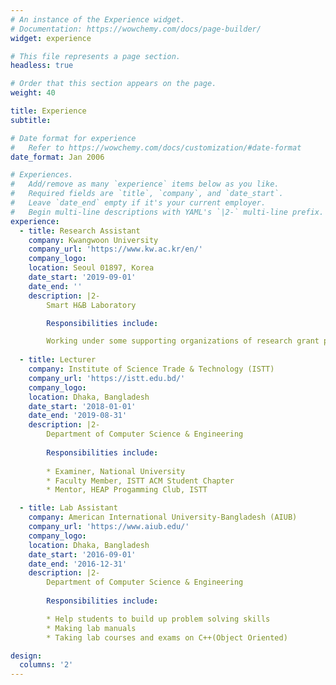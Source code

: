 ```yaml
---
# An instance of the Experience widget.
# Documentation: https://wowchemy.com/docs/page-builder/
widget: experience

# This file represents a page section.
headless: true

# Order that this section appears on the page.
weight: 40

title: Experience
subtitle:

# Date format for experience
#   Refer to https://wowchemy.com/docs/customization/#date-format
date_format: Jan 2006

# Experiences.
#   Add/remove as many `experience` items below as you like.
#   Required fields are `title`, `company`, and `date_start`.
#   Leave `date_end` empty if it's your current employer.
#   Begin multi-line descriptions with YAML's `|2-` multi-line prefix.
experience:
  - title: Research Assistant
    company: Kwangwoon University
    company_url: 'https://www.kw.ac.kr/en/'
    company_logo: 
    location: Seoul 01897, Korea
    date_start: '2019-09-01'
    date_end: ''
    description: |2-
        Smart H&B Laboratory 

        Responsibilities include:

        Working under some supporting organizations of research grant projects based on blockchain, big data, AI, machine learning.
        
  - title: Lecturer
    company: Institute of Science Trade & Technology (ISTT)
    company_url: 'https://istt.edu.bd/'
    company_logo: 
    location: Dhaka, Bangladesh
    date_start: '2018-01-01'
    date_end: '2019-08-31'
    description: |2-
        Department of Computer Science & Engineering
        
        Responsibilities include:
        
        * Examiner, National University
        * Faculty Member, ISTT ACM Student Chapter
        * Mentor, HEAP Progamming Club, ISTT

  - title: Lab Assistant
    company: American International University-Bangladesh (AIUB)
    company_url: 'https://www.aiub.edu/'
    company_logo: 
    location: Dhaka, Bangladesh
    date_start: '2016-09-01'
    date_end: '2016-12-31'
    description: |2-
        Department of Computer Science & Engineering
        
        Responsibilities include:

        * Help students to build up problem solving skills
        * Making lab manuals
        * Taking lab courses and exams on C++(Object Oriented)

design:
  columns: '2'
---
```

